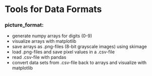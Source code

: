 # Tools for Data Formats

### picture_format:  
- generate numpy arrays for digits (0-9)
- visualize arrays with matplotlib
- save arrays as .png-files (8-bit grayscale images) using skimage
- load .png-files and save pixel values in a .csv-file
- read .csv-file with pandas
- convert data sets from .csv-file back to arrays and visualize with matplotlib
